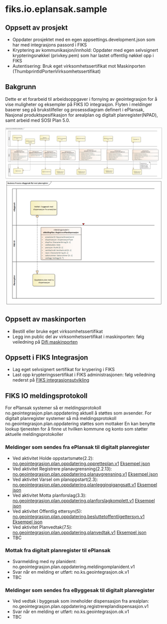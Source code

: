 # fiks.io.eplansak.sample

## Oppsett av prosjekt
- Oppdater prosjektet med en egen appsettings.development.json som har med integrasjons passord i FIKS
- Kryptering av kommunikasjon/innhold: Oppdater med egen selvsignert krypteringsnøkkel (privkey.pem) som har lastet offentlig nøkkel opp i FIKS
- Autentisering: Bruk eget virksomhetssertifikat mot Maskinporten (ThumbprintIdPortenVirksomhetssertifikat)

## Bakgrunn
Dette er et forarbeid til arbeidsoppgaver i fornying av geointegrasjon for å vise muligheter og eksempler på FIKS IO integrasjon.
Flyten i meldinger baserer seg på brukstilfeller og prosessdiagram definert i ePlansak, Nasjonal produktspesifikasjon for arealplan og digitalt planregister(NPAD), samt arbeid med SOSI Plan 5.0.

 ![Meldingsflyt fra ePlansak til digitalt planregister](ks.fiks.io.eplansak.sample/doc/ePlansakflytmotplanregister.png)
 ![Meldingsflyt fra eByggesak til digitalt planregister](ks.fiks.io.eplansak.sample/doc/eByggesakflytmotplanregister.png)

## Oppsett av maskinporten
- Bestill eller bruke eget virksomhetssertifikat
- Legg inn public del av virksomhetssertifikat i maskinporten: følg veiledning på [Difi maskinporten](https://samarbeid.difi.no/felleslosninger/maskinporten)

## Oppsett i FIKS Integrasjon
- Lag eget selvsignert sertifikat for krypering i FIKS
- Last opp krypteringssertifikat i FIKS administrasjonen: følg veiledning nederst på [FIKS integrasjonsutvikling](https://ks-no.github.io/fiks-platform/integrasjoner/)

## FIKS IO meldingsprotokoll
For ePlansak systemer så er meldingsprotokoll no.geointegrasjon.plan.oppdatering aktuell å støttes som avsender.
For digitalt planregister systemer så må meldingsprotokoll no.geointegrasjon.plan.oppdatering støttes som mottaker
En kan benytte lookup tjenesten for å finne ut hvilken kommune og konto som støtter aktuelle meldingsprotokoller

### Meldinger som sendes fra ePlansak til digitalt planregister
- Ved aktivitet Holde oppstartsmøte(2.2): [no.geointegrasjon.plan.oppdatering.oppretteplan.v1](ks.fiks.io.eplansak.sample/schema/no.geointegrasjon.plan.oppdatering.oppretteplan.v1.schema.json) [Eksempel json](ks.fiks.io.eplansak.sample/sampleOpprettePlan.json)
- Ved aktivitet Registrere planavgrensning(2.2.13): [no.geointegrasjon.plan.oppdatering.planavgrensning.v1](ks.fiks.io.eplansak.sample/schema/no.geointegrasjon.plan.oppdatering.planavgrensning.v1.schema.json) [Eksempel json](ks.fiks.io.eplansak.sample/samplePlanavgrensning.json)
- Ved aktivitet Varsel om planoppstart(2.3): [no.geointegrasjon.plan.oppdatering.planleggingigangsatt.v1](ks.fiks.io.eplansak.sample/schema/no.geointegrasjon.plan.oppdatering.planleggingigangsatt.v1.schema.json) [Eksempel json](ks.fiks.io.eplansak.sample/samplePlanleggingIgangsatt.json)
- Ved aktivitet Motta planforslag(3.3): [no.geointegrasjon.plan.oppdatering.planforslagkomplett.v1](ks.fiks.io.eplansak.sample/schema/no.geointegrasjon.plan.oppdatering.planforslagkomplett.v1.schema.json) [Eksempel json](ks.fiks.io.eplansak.sample/samplePlanforslagKomplett.json)
- Ved aktivitet Offentlig ettersyn(5): [no.geointegrasjon.plan.oppdatering.besluttetoffentligettersyn.v1](ks.fiks.io.eplansak.sample/schema/no.geointegrasjon.plan.oppdatering.besluttetoffentligettersyn.v1.schema.json) [Eksempel json](ks.fiks.io.eplansak.sample/sampleOffentligEttersyn.json)
- Ved aktivitet Planvedtak(7.5): [no.geointegrasjon.plan.oppdatering.planvedtak.v1](ks.fiks.io.eplansak.sample/schema/no.geointegrasjon.plan.oppdatering.planvedtak.v1.schema.json) [Eksempel json](ks.fiks.io.eplansak.sample/samplePlanvedtak.json)
- TBC

### Mottak fra digitalt planregister til ePlansak
- Svarmelding med ny planident: no.geointegrasjon.plan.oppdatering.meldingomplanident.v1
- Svar når en melding er utført: no.ks.geointegrasjon.ok.v1
- TBC

### Meldinger som sendes fra eByggesak til digitalt planregister
- Ved vedtak i byggesak som inneholder dispensasjon fra arealplan: no.geointegrasjon.plan.oppdatering.registrereplandispensasjon.v1
- Svar når en melding er utført: no.ks.geointegrasjon.ok.v1
- TBC
